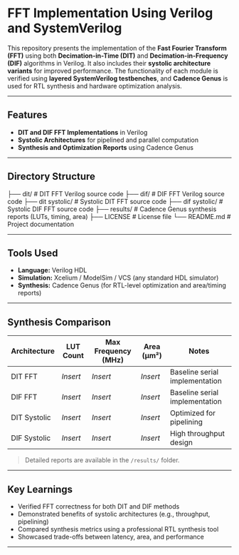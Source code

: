 # FFT Implementation Using Verilog and SystemVerilog

This repository presents the implementation of the **Fast Fourier Transform (FFT)** using both **Decimation-in-Time (DIT)** and **Decimation-in-Frequency (DIF)** algorithms in Verilog. It also includes their **systolic architecture variants** for improved performance. The functionality of each module is verified using **layered SystemVerilog testbenches**, and **Cadence Genus** is used for RTL synthesis and hardware optimization analysis.

---

##  Features

-  **DIT and DIF FFT Implementations** in Verilog  
-  **Systolic Architectures** for pipelined and parallel computation  
-  **Synthesis and Optimization Reports** using Cadence Genus  


---

##  Directory Structure
├── dit/ # DIT FFT Verilog source code
├── dif/ # DIF FFT Verilog source code
├── dit systolic/ # Systolic DIT FFT source code
├── dif systolic/ # Systolic DIF FFT source code
├── results/ # Cadence Genus synthesis reports (LUTs, timing, area)
├── LICENSE # License file
└── README.md # Project documentation


---

##  Tools Used

- **Language:** Verilog HDL
- **Simulation:** Xcelium / ModelSim / VCS (any standard HDL simulator)  
- **Synthesis:** Cadence Genus (for RTL-level optimization and area/timing reports)  

---

##  Synthesis Comparison

| Architecture        | LUT Count | Max Frequency (MHz) | Area (µm²) | Notes                          |
|---------------------|-----------|----------------------|------------|---------------------------------|
| DIT FFT             | *Insert*  | *Insert*             | *Insert*   | Baseline serial implementation |
| DIF FFT             | *Insert*  | *Insert*             | *Insert*   | Baseline serial implementation |
| DIT Systolic        | *Insert*  | *Insert*             | *Insert*   | Optimized for pipelining       |
| DIF Systolic        | *Insert*  | *Insert*             | *Insert*   | High throughput design         |

>  Detailed reports are available in the `/results/` folder.

---



##  Key Learnings

- Verified FFT correctness for both DIT and DIF methods  
- Demonstrated benefits of systolic architectures (e.g., throughput, pipelining)  
- Compared synthesis metrics using a professional RTL synthesis tool  
- Showcased trade-offs between latency, area, and performance  

---



